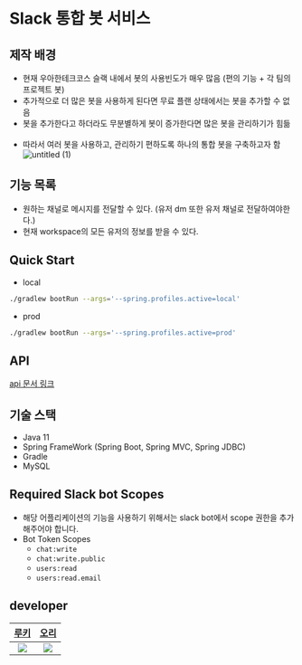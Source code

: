 # Slack 통합 봇 서비스
## 제작 배경
- 현재 우아한테크코스 슬랙 내에서 봇의 사용빈도가 매우 많음 (편의 기능 + 각 팀의 프로젝트 봇)
- 추가적으로 더 많은 봇을 사용하게 된다면 무료 플랜 상태에서는 봇을 추가할 수 없음
- 봇을 추가한다고 하더라도 무분별하게 봇이 증가한다면 많은 봇을 관리하기가 힘듦
<br></br>
- 따라서 여러 봇을 사용하고, 관리하기 편하도록 하나의 통합 봇을 구축하고자 함
![untitled (1)](https://user-images.githubusercontent.com/69106910/191888719-03ce2759-3831-4d7a-af5d-98f238e7c83c.png)

## 기능 목록
- 원하는 채널로 메시지를 전달할 수 있다. (유저 dm 또한 유저 채널로 전달하여야한다.)
- 현재 workspace의 모든 유저의 정보를 받을 수 있다.

## Quick Start
- local
```bash
./gradlew bootRun --args='--spring.profiles.active=local'
```
- prod
```bash
./gradlew bootRun --args='--spring.profiles.active=prod'
```

## API
[api 문서 링크](https://github.com/slack-integrated-bot/slack-integration-bot/wiki/API-Documentation)

## 기술 스택
- Java 11
- Spring FrameWork (Spring Boot, Spring MVC, Spring JDBC)
- Gradle
- MySQL

## Required Slack bot Scopes
- 해당 어플리케이션의 기능을 사용하기 위해서는 slack bot에서 scope 권한을 추가해주어야 합니다.
- Bot Token Scopes
  - `chat:write`
  - `chat:write.public`
  - `users:read`
  - `users:read.email`
  
## developer
| [루키](https://github.com/Wishoon) | [오리](https://github.com/jinyoungchoi95) |
| :-: | :-: |
| ![](https://github.com/Wishoon.png?size=100) | ![](https://github.com/jinyoungchoi95.png?size=100) |
